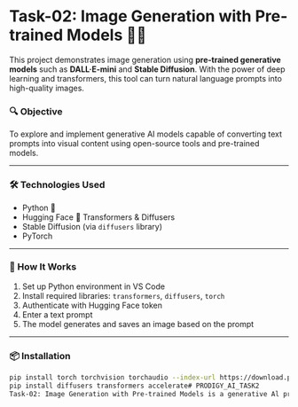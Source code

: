 # Task-02: Image Generation with Pre-trained Models 🎨🧠

This project demonstrates image generation using **pre-trained generative models** such as **DALL·E-mini** and **Stable Diffusion**. With the power of deep learning and transformers, this tool can turn natural language prompts into high-quality images.

### 🔍 Objective
To explore and implement generative AI models capable of converting text prompts into visual content using open-source tools and pre-trained models.

---

### 🛠️ Technologies Used
- Python 🐍
- Hugging Face 🤗 Transformers & Diffusers
- Stable Diffusion (via `diffusers` library)
- PyTorch

---

### 🚀 How It Works
1. Set up Python environment in VS Code
2. Install required libraries: `transformers`, `diffusers`, `torch`
3. Authenticate with Hugging Face token
4. Enter a text prompt
5. The model generates and saves an image based on the prompt

---

### 📦 Installation

```bash
pip install torch torchvision torchaudio --index-url https://download.pytorch.org/whl/cu118
pip install diffusers transformers accelerate# PRODIGY_AI_TASK2
Task-02: Image Generation with Pre-trained Models is a generative Al project that demonstrates how to generate high-quality images from simple text prompts using powerful, publicly available pre-trained models like Stable Diffusion and DALL-E-mini.  
